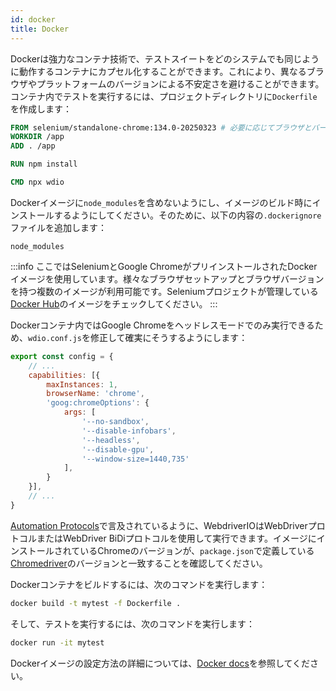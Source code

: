 ```yaml
---
id: docker
title: Docker
---
```


Dockerは強力なコンテナ技術で、テストスイートをどのシステムでも同じように動作するコンテナにカプセル化することができます。これにより、異なるブラウザやプラットフォームのバージョンによる不安定さを避けることができます。コンテナ内でテストを実行するには、プロジェクトディレクトリに`Dockerfile`を作成します：

```Dockerfile
FROM selenium/standalone-chrome:134.0-20250323 # 必要に応じてブラウザとバージョンを変更してください
WORKDIR /app
ADD . /app

RUN npm install

CMD npx wdio
```

Dockerイメージに`node_modules`を含めないようにし、イメージのビルド時にインストールするようにしてください。そのために、以下の内容の`.dockerignore`ファイルを追加します：

```
node_modules
```

:::info
ここではSeleniumとGoogle ChromeがプリインストールされたDockerイメージを使用しています。様々なブラウザセットアップとブラウザバージョンを持つ複数のイメージが利用可能です。Seleniumプロジェクトが管理している[Docker Hub](https://hub.docker.com/u/selenium)のイメージをチェックしてください。
:::

Dockerコンテナ内ではGoogle Chromeをヘッドレスモードでのみ実行できるため、`wdio.conf.js`を修正して確実にそうするようにします：

```js title="wdio.conf.js"
export const config = {
    // ...
    capabilities: [{
        maxInstances: 1,
        browserName: 'chrome',
        'goog:chromeOptions': {
            args: [
                '--no-sandbox',
                '--disable-infobars',
                '--headless',
                '--disable-gpu',
                '--window-size=1440,735'
            ],
        }
    }],
    // ...
}
```

[Automation Protocols](/docs/automationProtocols)で言及されているように、WebdriverIOはWebDriverプロトコルまたはWebDriver BiDiプロトコルを使用して実行できます。イメージにインストールされているChromeのバージョンが、`package.json`で定義している[Chromedriver](https://www.npmjs.com/package/chromedriver)のバージョンと一致することを確認してください。

Dockerコンテナをビルドするには、次のコマンドを実行します：

```sh
docker build -t mytest -f Dockerfile .
```

そして、テストを実行するには、次のコマンドを実行します：

```sh
docker run -it mytest
```

Dockerイメージの設定方法の詳細については、[Docker docs](https://docs.docker.com/)を参照してください。